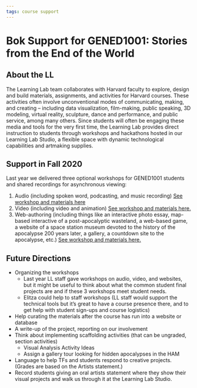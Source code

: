 ```yaml
---
tags: course support
---
```


# Bok Support for GENED1001: Stories from the End of the World

## About the LL
The Learning Lab team collaborates with Harvard faculty to explore, design and build materials, assignments, and activities for Harvard courses. These activities often involve unconventional modes of communicating, making, and creating – including data visualization, film-making, public speaking, 3D modeling, virtual reality, sculpture, dance and performance, and public service, among many others. Since students will often be engaging these media and tools for the very first time, the Learning Lab provides direct instruction to students through workshops and hackathons hosted in our Learning Lab Studio, a flexible space with dynamic technological capabilities and artmaking supplies.


## Support in Fall 2020
Last year we delivered three optional workshops for GENED1001 students and shared recordings for asynchronous viewing:

1. Audio (including spoken word, podcasting, and music recording)
[See workshop and materials here](https://resources.learninglab.xyz/simple/projects/gened1001/001-audio-authoring) 
2. Video (including video and animation)
[See workshop and materials here.](https://resources.learninglab.xyz/simple/projects/gened1001/002-video-authoring)
3. Web-authoring (including things like an interactive photo essay, map-based interactive of a post-apocalyptic wasteland, a web-based game, a website of a space station museum devoted to the history of the apocalypse 200 years later, a gallery, a countdown site to the apocalypse, etc.)
[See workshop and materials here.](https://resources.learninglab.xyz/simple/projects/gened1001/003-web-authoring)
 
## Future Directions
* Organizing the workshops
    * Last year LL staff gave workshops on audio, video, and websites, but it might be useful to think about what the common student final projects are and if these 3 workshops meet student needs.
    * Elitza could help to staff workshops (LL staff would support the technical tools but it’s great to have a course presence there, and to get help with student sign-ups and course logistics)
* Help curating the materials after the course has run into a website or database
* A write-up of the project, reporting on our involvement
* Think about implementing scaffolding activities (that can be ungraded, section activities)
    * Visual Analysis Activity Ideas
    * Assign a gallery tour looking for hidden apocalypses in the HAM
* Language to help TFs and students respond to creative projects. (Grades are based on the Artists statement.)
* Record students giving an oral artists statement where they show their visual projects and walk us through it at the Learning Lab Studio.
